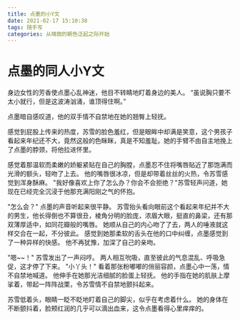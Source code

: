 ```yaml
---
title: 点墨的小Y文
date: 2021-02-17 15:10:38
tags: 随手写
categories: 从晴朗的朝色泛起之际开始
---
```


# 点墨的同人小Y文

身边女性的芳香使点墨心乱神迷，他目不转睛地盯着身边的美人。
“虽说胸只要不太小就行，但是这波涛汹涌，谁顶得住啊。”

点墨暗自感叹道，他的双手情不自禁地在她的翘臀上轻抚。
<!--more-->
感觉到屁股上传来的热度，苏雪的脸色羞红，但是眼眸中却满是笑意，这个男孩子看起来年纪还不大，竟然这般的色眯眯，真是不知羞耻。她的手臂不由自主地挽上了点墨的脖颈，将他拉进怀里。

感觉着那温软而柔嫩的娇躯紧贴在自己的胸膛，点墨忍不住将嘴唇贴近了那饱满而光滑的额头，轻吻了上去。
他的嘴唇很冰凉，但是却带着丝丝的火热，令苏雪感觉到浑身酥麻。
"我好像喜欢上你了怎么办？你会不会拒绝？"苏雪轻声问道，她现在已经完全沉浸于他那充满阳刚之气的怀抱。

"怎么会？"
点墨的声音听起来很平静。
苏雪抬头看向眼前这个看起来年纪并不大的男生，他长得倒也不算很丑，棱角分明的脸庞，浓眉大眼，挺直的鼻梁，还有那双薄厚适中，如同花瓣般的嘴唇。
她顺从自己的内心吻了了去，两人的唾液就这样交合在一起，不分彼此。
感觉到她那柔软的舌头在他的口中纠缠，点墨感觉到了一种异样的快感。
他不再犹豫，加深了自己的亲吻。

"嗯~~！"
苏雪发出了一声闷哼。
两人相互吮吸，直至彼此的气息混乱、呼吸急促，这才停了下来。
"小丫头！"
看着那张粉嘟嘟的俏丽容颜，点墨心中一荡，情不自禁地喊道。
他伸手在她那光洁细腻的脸蛋上轻抚。
他的手指在她的肌肤上摩挲着，带起一阵阵战栗，令苏雪情不自禁地颤抖起来。

苏雪低着头，眼睛一眨不眨地盯着自己的脚尖，似乎在考虑着什么。
她的身体在不断颤抖着，脸颊红润的几乎可以滴出血来，这令点墨看得心里痒痒的。
